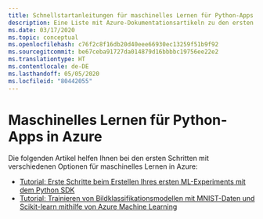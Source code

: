 ```yaml
---
title: Schnellstartanleitungen für maschinelles Lernen für Python-Apps in Azure
description: Eine Liste mit Azure-Dokumentationsartikeln zu den ersten Schritten im Zusammenhang mit maschinellem Lernen für Python-Apps.
ms.date: 03/17/2020
ms.topic: conceptual
ms.openlocfilehash: c76f2c8f16db20d40eee66930ec13259f51b9f92
ms.sourcegitcommit: be67ceba91727da014879d16bbbbc19756ee22e2
ms.translationtype: HT
ms.contentlocale: de-DE
ms.lasthandoff: 05/05/2020
ms.locfileid: "80442055"
---
```

# <a name="machine-learning-for-python-apps-on-azure"></a>Maschinelles Lernen für Python-Apps in Azure

Die folgenden Artikel helfen Ihnen bei den ersten Schritten mit verschiedenen Optionen für maschinelles Lernen in Azure:

- [Tutorial: Erste Schritte beim Erstellen Ihres ersten ML-Experiments mit dem Python SDK](/azure/machine-learning/tutorial-1st-experiment-sdk-setup)
- [Tutorial: Trainieren von Bildklassifikationsmodellen mit MNIST-Daten und Scikit-learn mithilfe von Azure Machine Learning](/azure/machine-learning/tutorial-train-models-with-aml)
